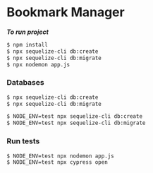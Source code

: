 # Bookmark Manager

***To run project***

```sh
$ npm install
$ npx sequelize-cli db:create
$ npx sequelize-cli db:migrate
$ npx nodemon app.js
```

### Databases
```sh
$ npx sequelize-cli db:create
$ npx sequelize-cli db:migrate

$ NODE_ENV=test npx sequelize-cli db:create
$ NODE_ENV=test npx sequelize-cli db:migrate
```

### Run tests
```sh
$ NODE_ENV=test npx nodemon app.js
$ NODE_ENV=test npx cypress open
```
